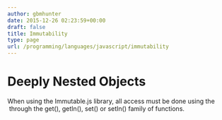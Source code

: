```yaml
---
author: gbmhunter
date: 2015-12-26 02:23:59+00:00
draft: false
title: Immutability
type: page
url: /programming/languages/javascript/immutability
---
```


# Deeply Nested Objects

When using the Immutable.js library, all access must be done using the  through the get(), getIn(), set() or setIn() family of functions.
